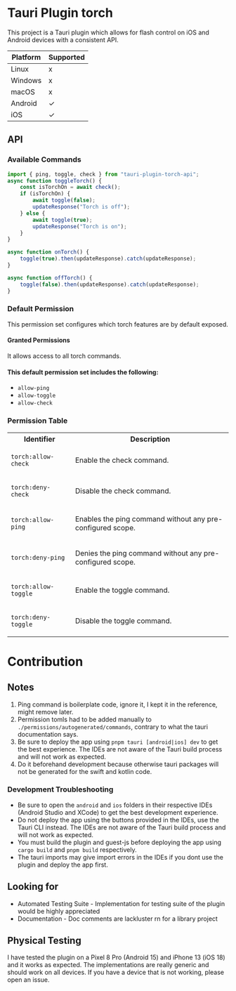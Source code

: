 # Tauri Plugin torch

This project is a Tauri plugin which allows for flash control on iOS and Android devices with a consistent API.

| Platform | Supported |
| -------- | --------- |
| Linux    | x         |
| Windows  | x         |
| macOS    | x         |
| Android  | ✓         |
| iOS      | ✓         |

## API

### Available Commands

```ts
import { ping, toggle, check } from "tauri-plugin-torch-api";
async function toggleTorch() {
    const isTorchOn = await check();
    if (isTorchOn) {
        await toggle(false);
        updateResponse("Torch is off");
    } else {
        await toggle(true);
        updateResponse("Torch is on");
    }
}

async function onTorch() {
    toggle(true).then(updateResponse).catch(updateResponse);
}

async function offTorch() {
    toggle(false).then(updateResponse).catch(updateResponse);
}
```

### Default Permission

This permission set configures which
torch features are by default exposed.

#### Granted Permissions

It allows access to all torch commands.

#### This default permission set includes the following:

-   `allow-ping`
-   `allow-toggle`
-   `allow-check`

### Permission Table

<table>
<tr>
<th>Identifier</th>
<th>Description</th>
</tr>

<tr>
<td>

`torch:allow-check`

</td>
<td>

Enable the check command.

</td>
</tr>

<tr>
<td>

`torch:deny-check`

</td>
<td>

Disable the check command.

</td>
</tr>

<tr>
<td>

`torch:allow-ping`

</td>
<td>

Enables the ping command without any pre-configured scope.

</td>
</tr>

<tr>
<td>

`torch:deny-ping`

</td>
<td>

Denies the ping command without any pre-configured scope.

</td>
</tr>

<tr>
<td>

`torch:allow-toggle`

</td>
<td>

Enable the toggle command.

</td>
</tr>

<tr>
<td>

`torch:deny-toggle`

</td>
<td>

Disable the toggle command.

</td>
</tr>
</table>

# Contribution

## Notes

1. Ping command is boilerplate code, ignore it, I kept it in the reference, might remove later.
2. Permission tomls had to be added manually to `./permissions/autogenerated/commands`, contrary to what the tauri documentation says.
3. Be sure to deploy the app using `pnpm tauri [android|ios] dev` to get the best experience. The IDEs are not aware of the Tauri build process and will not work as expected.
4. Do it beforehand development because otherwise tauri packages will not be generated for the swift and kotlin code.

### Development Troubleshooting

-   Be sure to open the `android` and `ios` folders in their respective IDEs (Android Studio and XCode) to get the best development experience.
-   Do not deploy the app using the buttons provided in the IDEs, use the Tauri CLI instead. The IDEs are not aware of the Tauri build process and will not work as expected.
-   You must build the plugin and guest-js before deploying the app using `cargo build` and `pnpm build` respectively.
-   The tauri imports may give import errors in the IDEs if you dont use the plugin and deploy the app first.

## Looking for

-   Automated Testing Suite - Implementation for testing suite of the plugin would be highly appreciated
-   Documentation - Doc comments are lackluster rn for a library project

## Physical Testing

I have tested the plugin on a Pixel 8 Pro (Android 15) and iPhone 13 (iOS 18) and it works as expected. The implementations are really generic and should work on all devices. If you have a device that is not working, please open an issue.
